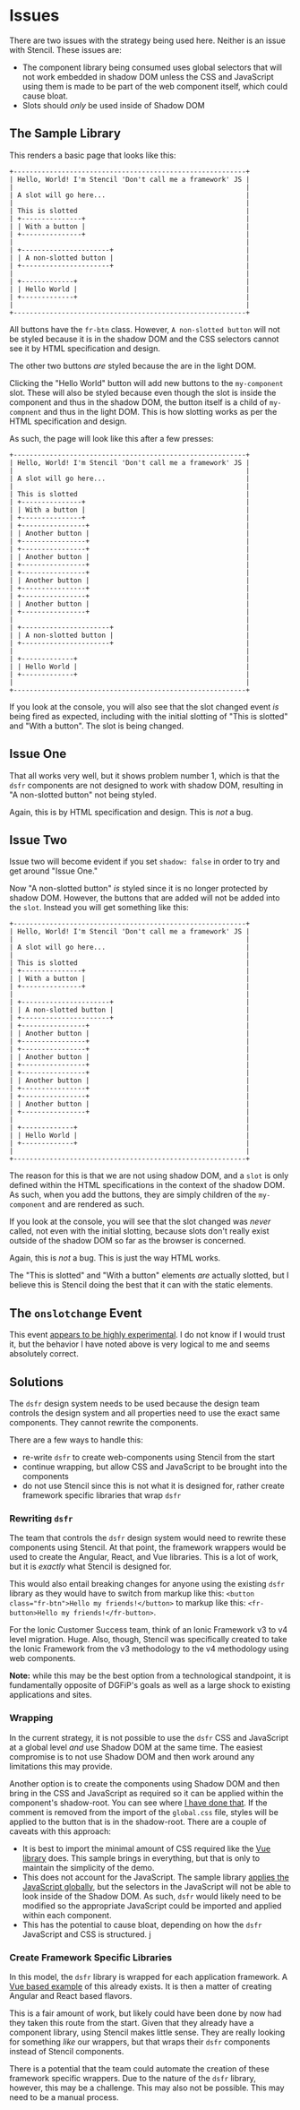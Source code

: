 # Issues

There are two issues with the strategy being used here. Neither is an issue with Stencil. These issues are:

- The component library being consumed uses global selectors that will not work embedded in shadow DOM unless the CSS and JavaScript using them is made to be part of the web component itself, which could cause bloat.
- Slots should _only_ be used inside of Shadow DOM

## The Sample Library

This renders a basic page that looks like this:

```
+----------------------------------------------------------+
| Hello, World! I'm Stencil 'Don't call me a framework' JS |
|                                                          |
| A slot will go here...                                   | 
|                                                          |
| This is slotted                                          |
| +---------------+                                        |
| | With a button |                                        |
| +---------------+                                        |
|                                                          |
| +----------------------+                                 |
| | A non-slotted button |                                 |
| +----------------------+                                 |
|                                                          |
| +-------------+                                          |
| | Hello World |                                          |
| +-------------+                                          |
|                                                          |
+----------------------------------------------------------+
```

All buttons have the `fr-btn` class. However, `A non-slotted button` will not be styled because it is in the shadow DOM and the CSS selectors cannot see it by HTML specification and design.

The other two buttons _are_ styled because the are in the light DOM.

Clicking the "Hello World" button will add new buttons to the `my-component` slot. These will also be styled because even though the slot is inside the component and thus in the shadow DOM, the button itself is a child of `my-compnent` and thus in the light DOM. This is how slotting works as per the HTML specification and design.

As such, the page will look like this after a few presses:


```
+----------------------------------------------------------+
| Hello, World! I'm Stencil 'Don't call me a framework' JS |
|                                                          |
| A slot will go here...                                   | 
|                                                          |
| This is slotted                                          |
| +---------------+                                        |
| | With a button |                                        |
| +---------------+                                        |
| +----------------+                                       |
| | Another button |                                       |
| +----------------+                                       |
| +----------------+                                       |
| | Another button |                                       |
| +----------------+                                       |
| +----------------+                                       |
| | Another button |                                       |
| +----------------+                                       |
| +----------------+                                       |
| | Another button |                                       |
| +----------------+                                       |
|                                                          |
| +----------------------+                                 |
| | A non-slotted button |                                 |
| +----------------------+                                 |
|                                                          |
| +-------------+                                          |
| | Hello World |                                          |
| +-------------+                                          |
|                                                          |
+----------------------------------------------------------+
```

If you look at the console, you will also see that the slot changed event _is_ being fired as expected, including with the initial slotting of "This is slotted" and "With a button". The slot is being changed.

## Issue One

That all works very well, but it shows problem number 1, which is that the `dsfr` components are not designed to work with shadow DOM, resulting in "A non-slotted button" not being styled.

Again, this is by HTML specification and design. This is _not_ a bug.

## Issue Two

Issue two will become evident if you set `shadow: false` in order to try and get around "Issue One."

Now "A non-slotted button" _is_ styled since it is no longer protected by shadow DOM. However, the buttons that are added will not be added into the `slot`. Instead you will get something like this:

```
+----------------------------------------------------------+
| Hello, World! I'm Stencil 'Don't call me a framework' JS |
|                                                          |
| A slot will go here...                                   | 
|                                                          |
| This is slotted                                          |
| +---------------+                                        |
| | With a button |                                        |
| +---------------+                                        |
|                                                          |
| +----------------------+                                 |
| | A non-slotted button |                                 |
| +----------------------+                                 |
| +----------------+                                       |
| | Another button |                                       |
| +----------------+                                       |
| +----------------+                                       |
| | Another button |                                       |
| +----------------+                                       |
| +----------------+                                       |
| | Another button |                                       |
| +----------------+                                       |
| +----------------+                                       |
| | Another button |                                       |
| +----------------+                                       |
|                                                          |
| +-------------+                                          |
| | Hello World |                                          |
| +-------------+                                          |
|                                                          |
+----------------------------------------------------------+
```

The reason for this is that we are not using shadow DOM, and a `slot` is only defined within the HTML specifications in the context of the shadow DOM. As such, when you add the buttons, they are simply children of the `my-component` and are rendered as such.

If you look at the console, you will see that the slot changed was _never_ called, not even with the initial slotting, because slots don't really exist outside of the shadow DOM so far as the browser is concerned.

Again, this is _not_ a bug. This is just the way HTML works.

The "This is slotted" and "With a button" elements _are_ actually slotted, but I believe this is Stencil doing the best that it can with the static elements.

## The `onslotchange` Event

This event [appears to be highly experimental](https://developer.mozilla.org/en-US/docs/Web/API/ShadowRoot/onslotchange). I do not know if I would trust it, but the behavior I have noted above is very logical to me and seems absolutely correct.

## Solutions

The `dsfr` design system needs to be used because the design team controls the design system and all properties need to use the exact same components. They cannot rewrite the components.

There are a few ways to handle this:
- re-write `dsfr` to create web-components using Stencil from the start
- continue wrapping, but allow CSS and JavaScript to be brought into the components
- do not use Stencil since this is not what it is designed for, rather create framework specific libraries that wrap `dsfr`

### Rewriting `dsfr`

The team that controls the `dsfr` design system would need to rewrite these components using Stencil. At that point, the framework wrappers would be used to create the Angular, React, and Vue libraries. This is a lot of work, but it is _exactly_ what Stencil is designed for.

This would also entail breaking changes for anyone using the existing `dsfr` library as they would have to switch from markup like this: `<button class="fr-btn">Hello my friends!</button>` to markup like this: `<fr-button>Hello my friends!</fr-button>`.

For the Ionic Customer Success team, think of an Ionic Framework v3 to v4 level migration. Huge. Also, though, Stencil was specifically created to take the Ionic Framework from the v3 methodology to the v4 methodology using web components.

**Note:** while this may be the best option from a technological standpoint, it is fundamentally opposite of DGFiP's goals as well as a large shock to existing applications and sites.


### Wrapping

In the current strategy, it is not possible to use the `dsfr` CSS and JavaScript at a global level _and_ use Shadow DOM at the same time. The easiest compromise is to not use Shadow DOM and then work around any limitations this may provide.

Another option is to create the components using Shadow DOM and then bring in the CSS and JavaScript as required so it can be applied within the component's shadow-root. You can see where [I have done that](https://github.com/kensodemann/test-dsfr/blob/main/src/components/my-component/my-component.css). If the comment is removed from the import of the `global.css` file, styles will be applied to the button that is in the shadow-root. There are a couple of caveats with this approach:

- It is best to import the minimal amount of CSS required like the [Vue library](https://github.com/dnum-mi/vue-dsfr/blob/abd29b2a755ada3c296769ba9557cf02deefbad3/src/components/DsfrButton/DsfrButton.vue#L62) does. This sample brings in everything, but that is only to maintain the simplicity of the demo.
- This does not account for the JavaScript. The sample library [applies the JavaScript globally](https://github.com/kensodemann/test-dsfr/blob/main/src/global.ts), but the selectors in the JavaScript will not be able to look inside of the Shadow DOM. As such, `dsfr` would likely need to be modified so the appropriate JavaScript could be imported and applied within each component.
- This has the potential to cause bloat, depending on how the `dsfr` JavaScript and CSS is structured.
j
### Create Framework Specific Libraries

In this model, the `dsfr` library is wrapped for each application framework. A [Vue based example](https://github.com/dnum-mi/vue-dsfr) of this already exists. It is then a matter of creating Angular and React based flavors.

This is a fair amount of work, but likely could have been done by now had they taken this route from the start. Given that they already have a component library, using Stencil makes little sense. They are really looking for something _like_ our wrappers, but that wraps their `dsfr` components instead of Stencil components.

There is a potential that the team could automate the creation of these framework specific wrappers. Due to the nature of the `dsfr` library, however, this may be a challenge. This may also not be possible. This may need to be a manual process.

